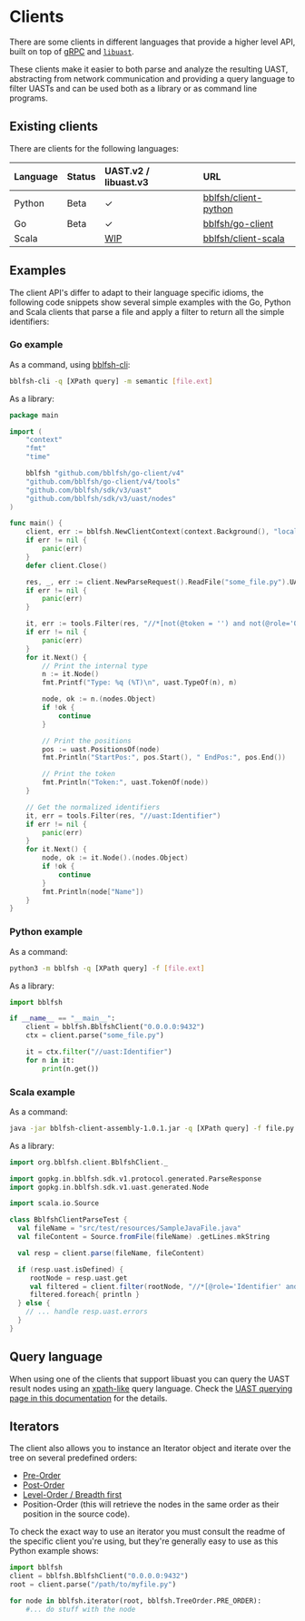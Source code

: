 # Clients

There are some clients in different languages that provide a higher level API, built on top of [gRPC](https://grpc.io) and [`libuast`](https://github.com/bblfsh/libuast).

These clients make it easier to both parse and analyze the resulting UAST, abstracting from network communication and providing a query language to filter UASTs and can be used both as a library or as command line programs.

## Existing clients

There are clients for the following languages:

| Language | Status | UAST.v2 / libuast.v3 | URL |
| :--- | :--- | :--- | :--- |
| Python |  Beta | ✓ | [bblfsh/client-python](https://github.com/bblfsh/python-client) |
| Go | Beta | ✓ | [bblfsh/go-client](https://github.com/bblfsh/go-client) |
| Scala |  | [WIP](https://github.com/bblfsh/scala-client/issues/83)  | [bblfsh/client-scala](https://github.com/bblfsh/scala-client) |

## Examples

The client API's differ to adapt to their language specific idioms, the following code snippets show several simple examples with the Go, Python and Scala clients that parse a file and apply a filter to return all the simple identifiers:

### Go example

As a command, using [bblfsh-cli](https://github.com/bblfsh/go-client#cli):

```bash
bblfsh-cli -q [XPath query] -m semantic [file.ext]
```

As a library:

```go
package main

import (
	"context"
	"fmt"
	"time"

	bblfsh "github.com/bblfsh/go-client/v4"
	"github.com/bblfsh/go-client/v4/tools"
	"github.com/bblfsh/sdk/v3/uast"
	"github.com/bblfsh/sdk/v3/uast/nodes"
)

func main() {
	client, err := bblfsh.NewClientContext(context.Background(), "localhost:9432")
	if err != nil {
		panic(err)
	}
    defer client.Close()

	res, _, err := client.NewParseRequest().ReadFile("some_file.py").UAST()
	if err != nil {
		panic(err)
	}

	it, err := tools.Filter(res, "//*[not(@token = '') and not(@role='Qualified')]")
	if err != nil {
		panic(err)
	}
	for it.Next() {
		// Print the internal type
		n := it.Node()
		fmt.Printf("Type: %q (%T)\n", uast.TypeOf(n), n)

		node, ok := n.(nodes.Object)
		if !ok {
			continue
		}

		// Print the positions
		pos := uast.PositionsOf(node)
		fmt.Println("StartPos:", pos.Start(), " EndPos:", pos.End())

		// Print the token
		fmt.Println("Token:", uast.TokenOf(node))
	}

	// Get the normalized identifiers
	it, err = tools.Filter(res, "//uast:Identifier")
	if err != nil {
		panic(err)
	}
	for it.Next() {
		node, ok := it.Node().(nodes.Object)
		if !ok {
			continue
		}
		fmt.Println(node["Name"])
	}
}
```

### Python example

As a command:

```bash
python3 -m bblfsh -q [XPath query] -f [file.ext]
```

As a library:

```python
import bblfsh

if __name__ == "__main__":
    client = bblfsh.BblfshClient("0.0.0.0:9432")
    ctx = client.parse("some_file.py")

    it = ctx.filter("//uast:Identifier")
    for n in it:
        print(n.get())
```

### Scala example

As a command:

```bash
java -jar bblfsh-client-assembly-1.0.1.jar -q [XPath query] -f file.py
```

As a library:

```scala
import org.bblfsh.client.BblfshClient._

import gopkg.in.bblfsh.sdk.v1.protocol.generated.ParseResponse
import gopkg.in.bblfsh.sdk.v1.uast.generated.Node

import scala.io.Source

class BblfshClientParseTest {
  val fileName = "src/test/resources/SampleJavaFile.java"
  val fileContent = Source.fromFile(fileName) .getLines.mkString

  val resp = client.parse(fileName, fileContent)

  if (resp.uast.isDefined) {
     rootNode = resp.uast.get
     val filtered = client.filter(rootNode, "//*[@role='Identifier' and not(@role='Qualified')]")
     filtered.foreach{ println }
  } else {
    // ... handle resp.uast.errors
  }
}
```

## Query language

When using one of the clients that support libuast you can query the UAST result nodes using an [xpath-like](https://www.w3.org/TR/xpath/) query language. Check the [UAST querying page in this documentation](uast-querying.md) for the details.

## Iterators

The client also allows you to instance an Iterator object and iterate over the tree on several predefined orders:

* [Pre-Order](https://en.wikipedia.org/wiki/Tree_traversal#Pre-order)
* [Post-Order](https://en.wikipedia.org/wiki/Tree_traversal#Post-order)
* [Level-Order / Breadth first](https://en.wikipedia.org/wiki/Tree_traversal#Breadth-first_search)
* Position-Order \(this will retrieve the nodes in the same order as their position in the source code\).

To check the exact way to use an iterator you must consult the readme of the specific client you're using, but they're generally easy to use as this Python example shows:

```python
import bblfsh
client = bblfsh.BblfshClient("0.0.0.0:9432")
root = client.parse("/path/to/myfile.py")

for node in bblfsh.iterator(root, bblfsh.TreeOrder.PRE_ORDER):
    #... do stuff with the node
```

